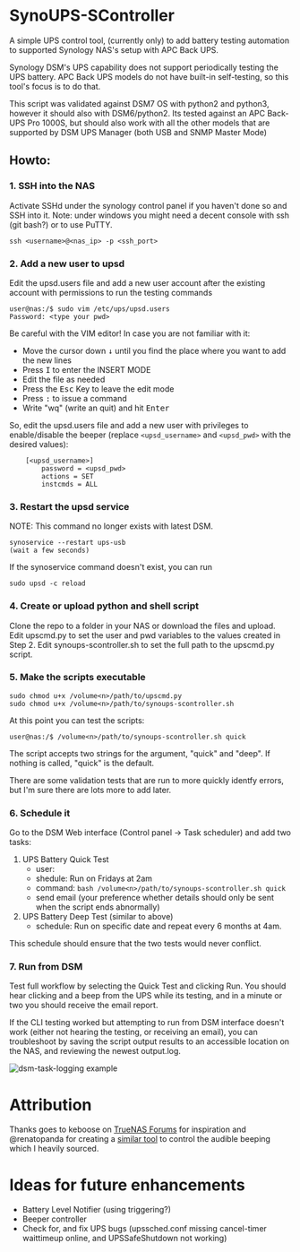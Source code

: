 # SynoUPS-SController
A simple UPS control tool, (currently only) to add battery testing automation to supported Synology NAS's setup with APC Back UPS.

Synology DSM's UPS capability does not support periodically testing the UPS battery. APC Back UPS models do not have built-in self-testing, so this tool's focus is to do that. 

This script was validated against DSM7 OS with python2 and python3, however it should also with DSM6/python2. Its tested against an APC Back-UPS Pro 1000S, but should also work with all the other models that are supported by DSM UPS Manager (both USB and SNMP Master Mode)

## Howto:

### 1. SSH into the NAS
Activate SSHd under the synology control panel if you haven't done so and SSH into it. Note: under windows you might need a decent console with ssh (git bash?) or to use PuTTY.
```shell
ssh <username>@<nas_ip> -p <ssh_port>
```

### 2. Add a new user to upsd
Edit the upsd.users file and add a new user account after the existing account with permissions to run the testing commands
```shell
user@nas:/$ sudo vim /etc/ups/upsd.users
Password: <type your pwd>
```

Be careful with the VIM editor! In case you are not familiar with it:
* Move the cursor down <kbd>&#8595;</kbd> until you find the place where you want to add the new lines
* Press <kbd>I</kbd> to enter the INSERT MODE
* Edit the file as needed
* Press the <kbd>Esc</kbd> Key to leave the edit mode
* Press <kbd>:</kbd> to issue a command
* Write "wq" (write an quit) and hit <kbd>Enter</kbd>

So, edit the upsd.users file and add a new user with privileges to enable/disable the beeper (replace `<upsd_username>` and `<upsd_pwd>` with the desired values):
```shell
    [<upsd_username>]
        password = <upsd_pwd>
        actions = SET
        instcmds = ALL
```

### 3. Restart the upsd service
NOTE: This command no longer exists with latest DSM. 
```shell
synoservice --restart ups-usb
(wait a few seconds)
```

If the synoservice command doesn't exist, you can run
```shell
sudo upsd -c reload
```

### 4. Create or upload python and shell script
Clone the repo to a folder in your NAS or download the files and upload. 
Edit upscmd.py to set the user and pwd variables to the values created in Step 2.
Edit synoups-scontroller.sh to set the full path to the upscmd.py script. 

### 5. Make the scripts executable
```shell
sudo chmod u+x /volume<n>/path/to/upscmd.py
sudo chmod u+x /volume<n>/path/to/synoups-scontroller.sh
```

At this point you can test the scripts:
```shell
user@nas:/$ /volume<n>/path/to/synoups-scontroller.sh quick
```
The script accepts two strings for the argument, "quick" and "deep".  If nothing is called, "quick" is the default. 

There are some validation tests that are run to more quickly identfy errors, but I'm sure there are lots more to add later. 

### 6. Schedule it
Go to the DSM Web interface (Control panel -> Task scheduler) and add two tasks:
1. UPS Battery Quick Test
    - user: <ssh user with permissions to execute as setup in the previous steps>
    - shedule: Run on Fridays at 2am
    - command: `bash /volume<n>/path/to/synoups-scontroller.sh quick`
    - send email (your preference whether details should only be sent when the script ends abnormally)
2. UPS Battery Deep Test (similar to above)
    - schedule: Run on specific date and repeat every 6 months at 4am. 

This schedule should ensure that the two tests would never conflict. 

### 7. Run from DSM
Test full workflow by selecting the Quick Test and clicking Run. You should hear clicking and a beep from the UPS while its testing, and in a minute or two you should receive the email report. 

If the CLI testing worked but attempting to run from DSM interface doesn't work (either not hearing the testing, or receiving an email), you can troubleshoot by saving the script output results to an accessible location on the NAS, and reviewing the newest output.log. 

![dsm-task-logging example](https://d1nl0vjdid2hrd.cloudfront.net/syno-debug1.jpeg)


# Attribution

Thanks goes to keboose on [TrueNAS Forums](https://www.truenas.com/community/threads/is-there-a-better-way-to-poll-my-ups-for-self-test-status.75854/#post-532999) for inspiration and @renatopanda for creating a [similar tool](https://github.com/renatopanda/synology-nas-beeper) to control the audible beeping which I heavily sourced. 

    
# Ideas for future enhancements 
- Battery Level Notifier (using triggering?)
- Beeper controller
- Check for, and fix UPS bugs (upssched.conf missing cancel-timer waittimeup online, and UPSSafeShutdown not working)
